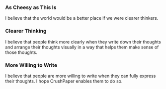 <!---
Copyright 2015 CrushPaper.com.

This file is part of CrushPaper.

CrushPaper is free software: you can redistribute it and/or modify
it under the terms of version 3 of the GNU Affero General Public
License as published by the Free Software Foundation.

CrushPaper is distributed in the hope that it will be useful,
but WITHOUT ANY WARRANTY; without even the implied warranty of
MERCHANTABILITY or FITNESS FOR A PARTICULAR PURPOSE.  See the
GNU Affero General Public License for more details.

You should have received a copy of the GNU Affero General Public License
along with CrushPaper.  If not, see <http://www.gnu.org/licenses/>.
--->

### As Cheesy as This Is

I believe that the world would be a better place if we were clearer thinkers.  

### Clearer Thinking

I believe that people think more clearly when they write down their thoughts and arrange their thoughts visually in a way that helps them make sense of those thoughts.  

### More Willing to Write

I believe that people are more willing to write when they can fully express their thoughts. I hope CrushPaper enables them to do so.






